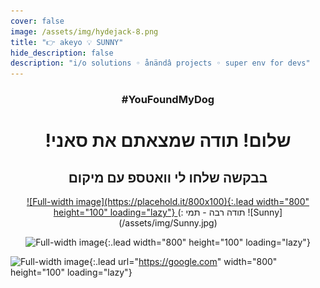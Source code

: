 ```yaml
---
cover: false
image: /assets/img/hydejack-8.png
title: "👉 akeyo 💡 SUNNY"
hide_description: false
description: "i/o solutions ◦ ånändâ projects ◦ super env for devs"
---
```

<div align="center">
  
### #YouFoundMyDog
# !שלום! תודה שמצאתם את <bold>סאני</bold>
## בבקשה שלחו לי וואטספ עם מיקום
<a href="https://wa.me/972547932000?text=%D7%94%D7%99%D7%99%20%D7%AA%D7%9E%D7%99!%20%D7%9E%D7%A6%D7%90%D7%A0%D7%95%20%D7%A4%D7%94%20%D7%90%D7%AA%20%D7%A1%D7%90%D7%A0%D7%99%F0%9F%90%B6%0A%D7%9B%D7%91%D7%A8%20%D7%A9%D7%95%D7%9C%D7%97%D7%99%D7%9D%20%D7%9C%D7%9A%20%D7%9E%D7%99%D7%A7%D7%95%D7%9D%20%3A)" rel="צרו איתי קשר">
![Full-width image](https://placehold.it/800x100){:.lead width="800" height="100" loading="lazy"}
</a>
 (: תודה רבה - תמי
![Sunny](/assets/img/Sunny.jpg)

![Full-width image](https://placehold.it/800x100){:.lead width="800" height="100" loading="lazy"}

    

</div>

![Full-width image](https://placehold.it/800x100){:.lead url="https://google.com" width="800" height="100" loading="lazy"}

